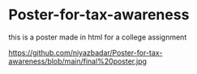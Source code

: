 # Poster-for-tax-awareness
this is a poster made in html for a college assignment

https://github.com/niyazbadar/Poster-for-tax-awareness/blob/main/final%20poster.jpg
